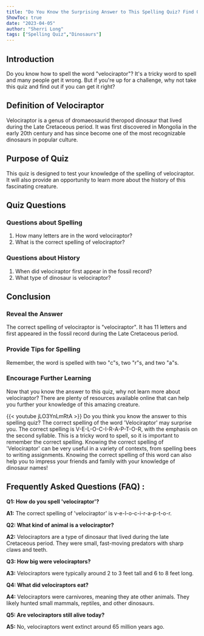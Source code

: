 ```yaml
---
title: "Do You Know the Surprising Answer to This Spelling Quiz? Find Out How to Spell 'Velociraptor'!"
ShowToc: true 
date: "2023-04-05"
author: "Sherri Long" 
tags: ["Spelling Quiz","Dinosaurs"]
---
```

## Introduction
Do you know how to spell the word "velociraptor"? It's a tricky word to spell and many people get it wrong. But if you're up for a challenge, why not take this quiz and find out if you can get it right?

## Definition of Velociraptor
Velociraptor is a genus of dromaeosaurid theropod dinosaur that lived during the Late Cretaceous period. It was first discovered in Mongolia in the early 20th century and has since become one of the most recognizable dinosaurs in popular culture.

## Purpose of Quiz
This quiz is designed to test your knowledge of the spelling of velociraptor. It will also provide an opportunity to learn more about the history of this fascinating creature.

## Quiz Questions

### Questions about Spelling
1. How many letters are in the word velociraptor?
2. What is the correct spelling of velociraptor?

### Questions about History
1. When did velociraptor first appear in the fossil record?
2. What type of dinosaur is velociraptor?

## Conclusion

### Reveal the Answer
The correct spelling of velociraptor is "velociraptor". It has 11 letters and first appeared in the fossil record during the Late Cretaceous period.

### Provide Tips for Spelling
Remember, the word is spelled with two "c"s, two "r"s, and two "a"s.

### Encourage Further Learning
Now that you know the answer to this quiz, why not learn more about velociraptor? There are plenty of resources available online that can help you further your knowledge of this amazing creature.

{{< youtube jLO3YnLmRtA >}} 
Do you think you know the answer to this spelling quiz? The correct spelling of the word 'Velociraptor' may surprise you. The correct spelling is V-E-L-O-C-I-R-A-P-T-O-R, with the emphasis on the second syllable. This is a tricky word to spell, so it is important to remember the correct spelling. Knowing the correct spelling of 'Velociraptor' can be very useful in a variety of contexts, from spelling bees to writing assignments. Knowing the correct spelling of this word can also help you to impress your friends and family with your knowledge of dinosaur names!

## Frequently Asked Questions (FAQ) :
**Q1: How do you spell 'velociraptor'?**

**A1:**  The correct spelling of 'velociraptor' is v-e-l-o-c-i-r-a-p-t-o-r.

**Q2: What kind of animal is a velociraptor?**

**A2:** Velociraptors are a type of dinosaur that lived during the late Cretaceous period. They were small, fast-moving predators with sharp claws and teeth.

**Q3: How big were velociraptors?**

**A3:** Velociraptors were typically around 2 to 3 feet tall and 6 to 8 feet long.

**Q4: What did velociraptors eat?**

**A4:** Velociraptors were carnivores, meaning they ate other animals. They likely hunted small mammals, reptiles, and other dinosaurs.

**Q5: Are velociraptors still alive today?**

**A5:** No, velociraptors went extinct around 65 million years ago.






